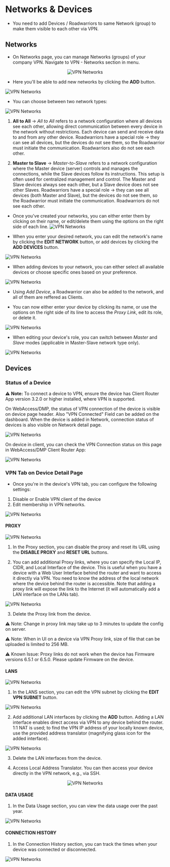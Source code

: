# Networks & Devices

- You need to add Devices / Roadwarriors to same Network (group) to make them visible to each other via VPN.

## Networks

- On Networks page, you can manage Networks (groups) of your company VPN. Navigate to VPN - Networks section in menu.

<p align="center">
  <img src="../../images/vpn/vpn_networks_select.png" alt="VPN Networks">
</p>

- Here you'll be able to add new networks by clicking the **ADD** button.

![VPN Networks](../../images/vpn/vpn_networks.png)

- You can choose between two network types:

![VPN Networks](../../images/vpn/vpn_networks_addnetwork.png)

1. **All to All** &rarr; _All to All_ refers to a network configuration where all devices see each other, allowing direct communication between every device in the network without restrictions. Each device can send and receive data to and from any other device. Roadwarriors have a special role → they can see all devices, but the devices do not see them, so the Roadwarrior must initiate the communication. Roadwarriors also do not see each other.

2. **Master to Slave** &rarr; _Master-to-Slave_ refers to a network configuration where the Master device (server) controls and manages the connections, while the Slave devices follow its instructions. This setup is often used for centralized management and control. The Master and Slave devices always see each other, but a Slave device does not see other Slaves. Roadwarriors have a special role → they can see all devices (both Master and Slave), but the devices do not see them, so the Roadwarrior must initiate the communication. Roadwarriors do not see each other.

- Once you've created your networks, you can either enter them by clicking on their name, or edit/delete them using the options on the right side of each line.
  ![VPN Networks](../../images/vpn/vpn_networks_select_2.png)

- When you enter your desired network, you can edit the network's name by clicking the **EDIT NETWORK** button, or add devices by clicking the **ADD DEVICES** button.

![VPN Networks](../../images/vpn/vpn_networks_edit.png)

- When adding devices to your network, you can either select all available devices or choose specific ones based on your preference.

![VPN Networks](../../images/vpn/vpn_networks_add-device.png)

- Using _Add Device_, a Roadwarrior can also be added to the network, and all of them are reffered as Clients.

- You can now either enter your device by clicking its name, or use the options on the right side of its line to access the _Proxy Link_, edit its role, or delete it.

![VPN Networks](../../images/vpn/vpn_networks_proxy.png)

- When editing your device's role, you can switch between _Master_ and _Slave_ modes (applicable in Master-Slave network type only).

![VPN Networks](../../images/vpn/vpn_networks_master-slave.png)

## Devices

### Status of a Device

⚠️ **Note:** To connect a device to VPN, ensure the device has Client Router App version 3.2.0 or higher installed, where VPN is supported.

On WebAccess/DMP, the status of VPN connection of the device is visible on device page header. Also "VPN Connected" Field can be added on the dashboard. When the device is added in Network, connection status of devices is also visible on Network detail page.

![VPN Networks](../../images/vpn/vpn_device_status.png)

On device in client, you can check the VPN Connection status on this page in WebAccess/DMP Client Router App:

![VPN Networks](../../images/vpn/vpn_client_status.png)

### VPN Tab on Device Detail Page

- Once you're in the device's VPN tab, you can configure the following settings:

1. Disable or Enable VPN client of the device
2. Edit membership in VPN networks.

![VPN Networks](../../images/vpn/vpn_device_edit-networks.png)

#### PROXY

![VPN Networks](../../images/vpn/vpn_device_online.png)

1. In the Proxy section, you can disable the proxy and reset its URL using the **DISABLE PROXY** and **RESET URL** buttons.

2. You can add additional Proxy links, where you can specify the Local IP, CIDR, and Local Interface of the device. This is useful when you have a device with a Web User Interface behind the router and want to access it directly via VPN. You need to know the address of the local network where the device behind the router is accessible. Note that adding a proxy link will expose the link to the Internet (it will automatically add a LAN interface on the LANs tab).

![VPN Networks](../../images/vpn/vpn_device-proxy_add.png)

3. Delete the Proxy link from the device.

⚠️ Note: Change in proxy link may take up to 3 minutes to update the config on server.

⚠️ Note: When in UI on a device via VPN Proxy link, size of file that can be uploaded is limited to 256 MB.

⚠️ Known Issue: Proxy links do not work when the device has Firmware versions 6.5.1 or 6.5.0. Please update Firmware on the device.

#### LANS

![VPN Networks](../../images/vpn/vpn_device_lans.png)

1. In the LANS section, you can edit the VPN subnet by clicking the **EDIT VPN SUBNET** button.

![VPN Networks](../../images/vpn/vpn_device_lans_edit-subnet.png)

2. Add additional LAN interfaces by clicking the **ADD** button. Adding a LAN interface enables direct access via VPN to any device behind the router. 1:1 NAT is used; to find the VPN IP address of your locally known device, use the provided address translator (magnifying glass icon for the added interface).

![VPN Networks](../../images/vpn/vpn_device_lans_add-lan-interface.png)

3. Delete the LAN interfaces from the device.

4. Access Local Address Translator. You can then access your device directly in the VPN network, e.g., via SSH.

<p align="center">
  <img src="../../images/vpn/vpn_device-lans-access.png" alt="VPN Networks">
</p>

#### DATA USAGE

1. In the Data Usage section, you can view the data usage over the past year.

![VPN Networks](../../images/vpn/vpn_device_data-usage.png)

#### CONNECTION HISTORY

1. In the Connection History section, you can track the times when your device was connected or disconnected.

![VPN Networks](../../images/vpn/vpn_device_connection-history.png)
